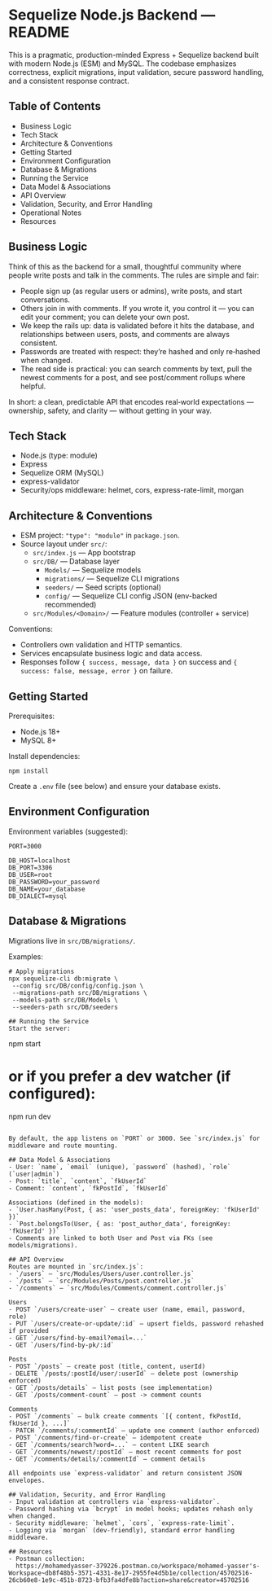 # Sequelize Node.js Backend — README

This is a pragmatic, production-minded Express + Sequelize backend built with modern Node.js (ESM) and MySQL. The codebase emphasizes correctness, explicit migrations, input validation, secure password handling, and a consistent response contract.

## Table of Contents
- Business Logic
- Tech Stack
- Architecture & Conventions
- Getting Started
- Environment Configuration
- Database & Migrations
- Running the Service
- Data Model & Associations
- API Overview
- Validation, Security, and Error Handling
- Operational Notes
- Resources


## Business Logic
Think of this as the backend for a small, thoughtful community where people write posts and talk in the comments. The rules are simple and fair:

- People sign up (as regular users or admins), write posts, and start conversations.
- Others join in with comments. If you wrote it, you control it — you can edit your comment; you can delete your own post.
- We keep the rails up: data is validated before it hits the database, and relationships between users, posts, and comments are always consistent.
- Passwords are treated with respect: they’re hashed and only re‑hashed when changed.
- The read side is practical: you can search comments by text, pull the newest comments for a post, and see post/comment rollups where helpful.

In short: a clean, predictable API that encodes real‑world expectations — ownership, safety, and clarity — without getting in your way.



## Tech Stack
- Node.js (type: module)
- Express
- Sequelize ORM (MySQL)
- express-validator
- Security/ops middleware: helmet, cors, express-rate-limit, morgan

## Architecture & Conventions
- ESM project: `"type": "module"` in `package.json`.
- Source layout under `src/`:
  - `src/index.js` — App bootstrap
  - `src/DB/` — Database layer
    - `Models/` — Sequelize models
    - `migrations/` — Sequelize CLI migrations
    - `seeders/` — Seed scripts (optional)
    - `config/` — Sequelize CLI config JSON (env-backed recommended)
  - `src/Modules/<Domain>/` — Feature modules (controller + service)

Conventions:
- Controllers own validation and HTTP semantics.
- Services encapsulate business logic and data access.
- Responses follow `{ success, message, data }` on success and `{ success: false, message, error }` on failure.

## Getting Started
Prerequisites:
- Node.js 18+
- MySQL 8+

Install dependencies:
```
npm install
```

Create a `.env` file (see below) and ensure your database exists.

## Environment Configuration
Environment variables (suggested):
```
PORT=3000

DB_HOST=localhost
DB_PORT=3306
DB_USER=root
DB_PASSWORD=your_password
DB_NAME=your_database
DB_DIALECT=mysql
```

## Database & Migrations
Migrations live in `src/DB/migrations/`. 

Examples:
```
# Apply migrations
npx sequelize-cli db:migrate \
 --config src/DB/config/config.json \
 --migrations-path src/DB/migrations \
 --models-path src/DB/Models \
 --seeders-path src/DB/seeders

## Running the Service
Start the server:
```
npm start
# or if you prefer a dev watcher (if configured):
npm run dev
```

By default, the app listens on `PORT` or 3000. See `src/index.js` for middleware and route mounting.

## Data Model & Associations
- User: `name`, `email` (unique), `password` (hashed), `role` (`user|admin`)
- Post: `title`, `content`, `fkUserId`
- Comment: `content`, `fkPostId`, `fkUserId`

Associations (defined in the models):
- `User.hasMany(Post, { as: 'user_posts_data', foreignKey: 'fkUserId' })`
- `Post.belongsTo(User, { as: 'post_author_data', foreignKey: 'fkUserId' })`
- Comments are linked to both User and Post via FKs (see models/migrations).

## API Overview
Routes are mounted in `src/index.js`:
- `/users` — `src/Modules/Users/user.controller.js`
- `/posts` — `src/Modules/Posts/post.controller.js`
- `/comments` — `src/Modules/Comments/comment.controller.js`

Users
- POST `/users/create-user` — create user (name, email, password, role)
- PUT `/users/create-or-update/:id` — upsert fields, password rehashed if provided
- GET `/users/find-by-email?email=...`
- GET `/users/find-by-pk/:id`

Posts
- POST `/posts` — create post (title, content, userId)
- DELETE `/posts/:postId/user/:userId` — delete post (ownership enforced)
- GET `/posts/details` — list posts (see implementation)
- GET `/posts/comment-count` — post -> comment counts

Comments
- POST `/comments` — bulk create comments `[{ content, fkPostId, fkUserId }, ...]`
- PATCH `/comments/:commentId` — update one comment (author enforced)
- POST `/comments/find-or-create` — idempotent create
- GET `/comments/search?word=...` — content LIKE search
- GET `/comments/newest/:postId` — most recent comments for post
- GET `/comments/details/:commentId` — comment details

All endpoints use `express-validator` and return consistent JSON envelopes.

## Validation, Security, and Error Handling
- Input validation at controllers via `express-validator`.
- Password hashing via `bcrypt` in model hooks; updates rehash only when changed.
- Security middleware: `helmet`, `cors`, `express-rate-limit`.
- Logging via `morgan` (dev-friendly), standard error handling middleware.

## Resources
- Postman collection:
  https://mohamedyasser-379226.postman.co/workspace/mohamed-yasser's-Workspace~db8f48b5-3571-4331-8e17-2955fe4d5b1e/collection/45702516-26cb60e8-1e9c-451b-8723-bfb3fa4dfe8b?action=share&creator=45702516


